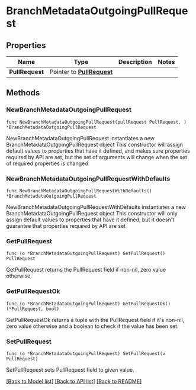 # BranchMetadataOutgoingPullRequest

## Properties

Name | Type | Description | Notes
------------ | ------------- | ------------- | -------------
**PullRequest** | Pointer to [**PullRequest**](pullRequest.md) |  | 

## Methods

### NewBranchMetadataOutgoingPullRequest

`func NewBranchMetadataOutgoingPullRequest(pullRequest PullRequest, ) *BranchMetadataOutgoingPullRequest`

NewBranchMetadataOutgoingPullRequest instantiates a new BranchMetadataOutgoingPullRequest object
This constructor will assign default values to properties that have it defined,
and makes sure properties required by API are set, but the set of arguments
will change when the set of required properties is changed

### NewBranchMetadataOutgoingPullRequestWithDefaults

`func NewBranchMetadataOutgoingPullRequestWithDefaults() *BranchMetadataOutgoingPullRequest`

NewBranchMetadataOutgoingPullRequestWithDefaults instantiates a new BranchMetadataOutgoingPullRequest object
This constructor will only assign default values to properties that have it defined,
but it doesn't guarantee that properties required by API are set

### GetPullRequest

`func (o *BranchMetadataOutgoingPullRequest) GetPullRequest() PullRequest`

GetPullRequest returns the PullRequest field if non-nil, zero value otherwise.

### GetPullRequestOk

`func (o *BranchMetadataOutgoingPullRequest) GetPullRequestOk() (*PullRequest, bool)`

GetPullRequestOk returns a tuple with the PullRequest field if it's non-nil, zero value otherwise
and a boolean to check if the value has been set.

### SetPullRequest

`func (o *BranchMetadataOutgoingPullRequest) SetPullRequest(v PullRequest)`

SetPullRequest sets PullRequest field to given value.



[[Back to Model list]](../README.md#documentation-for-models) [[Back to API list]](../README.md#documentation-for-api-endpoints) [[Back to README]](../README.md)


